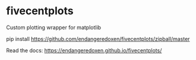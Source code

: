 # fivecentplots
Custom plotting wrapper for matplotlib

pip install https://github.com/endangeredoxen/fivecentplots/zipball/master

Read the docs:  https://endangeredoxen.github.io/fivecentplots/
